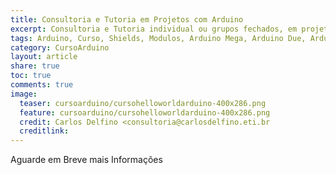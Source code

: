 ```yaml
---
title: Consultoria e Tutoria em Projetos com Arduino
excerpt: Consultoria e Tutoria individual ou grupos fechados, em projetos com Arduino e Microcontroladores ARM e AVR
tags: Arduino, Curso, Shields, Modulos, Arduino Mega, Arduino Due, Arduino Uno, Lógica, Programação, FIFO, Algoritimos, Estruturas de Dados, Assembly, AVR, ATMega, ATTiny, ARM, Consultoria
category: CursoArduino
layout: article
share: true
toc: true
comments: true
image:
  teaser: cursoarduino/cursohelloworldarduino-400x286.png
  feature: cursoarduino/cursohelloworldarduino-400x286.png
  credit: Carlos Delfino <consultoria@carlosdelfino.eti.br
  creditlink: 
---
```

Aguarde em Breve mais Informações
